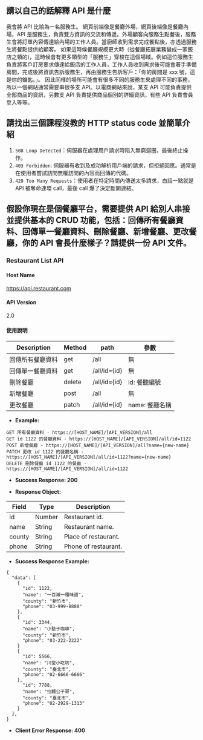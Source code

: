 ## 請以自己的話解釋 API 是什麼

我會將 API 比喻為一名服務生。
網頁前端像是餐廳外場，網頁後端像是餐廳內場，API 是服務生，負責雙方資訊的交流和傳遞。外場顧客向服務生點餐後，服務生會將訂單內容傳達給內場的工作人員。當廚師收到需求完成餐點後，亦透過服務生將餐點提供給顧客。
如果這時候餐廳規模更大時（從餐廳拓展業務變成一家飯店之類的)，這時候會有更多類型的「服務生」穿梭在這個場域。例如這位服務生負責將客戶訂房要求傳達給飯店的工作人員，工作人員收到需求後可能會著手準備房間，完成後將資訊告訴服務生，再由服務生告訴客戶：「你的房間是 xxx 號，這是你的鑰匙。」。
因此同樣的場所可能會有很多不同的服務生來處理不同的事務，所以一個網站通常需要串很多支 API。以電商網站來說，某支 API 可能負責提供全部商品的資訊，另數支 API 負責提供商品個別的詳細資訊，有些 API 負責會員登入等等。

## 請找出三個課程沒教的 HTTP status code 並簡單介紹

1. `508 Loop Detected`：伺服器在處理用戶請求時陷入無窮迴圈，最後終止操作。
2. `403 Forbidden`: 伺服器有收到及成功解析用戶端的請求，但拒絕回應。通常是在使用者嘗試訪問無權訪問的內容而回傳的代碼。
3. `429 Too Many Requests`：使用者在特定時間內傳送太多請求，白話一點就是 API 被奪命連環 call，最後 call 爆了決定斷開連結。

## 假設你現在是個餐廳平台，需要提供 API 給別人串接並提供基本的 CRUD 功能，包括：回傳所有餐廳資料、回傳單一餐廳資料、刪除餐廳、新增餐廳、更改餐廳，你的 API 會長什麼樣子？請提供一份 API 文件。

### Restaurant List API

#### Host Name

https://api.restaurant.com

#### API Version

2.0

#### 使用說明

| Description      | Method | path         | 參數           |
| ---------------- | ------ | ------------ | -------------- |
| 回傳所有餐廳資料 | get    | /all         | 無             |
| 回傳單一餐廳資料 | get    | /all/id={id} | 無             |
| 刪除餐廳         | delete | /all/id={id} | id: 餐聽編號   |
| 新增餐廳         | post   | /all         | 無             |
| 更改餐廳         | patch  | /all/id={id} | name: 餐廳名稱 |

- **Example:**

```
GET 所有餐廳資料 - https://[HOST_NAME]/[API_VERSION]/all
GET id 1122 的餐廳資料 - https://[HOST_NAME]/[API_VERSION]/all/id=1122
POST 新增餐廳 - https://[HOST_NAME]/[API_VERSION]/all?name={new-name}
PATCH 更改 id 1122 的餐廳名稱 - https://[HOST_NAME]/[API_VERSION]/all/id=1122?name={new-name}
DELETE 刪除餐廳 id 1122 的餐廳 - https://[HOST_NAME]/[API_VERSION]/all/id=1122
```

- **Success Response: 200**

- **Response Object:**

| Field  | Type   | Description          |
| ------ | ------ | -------------------- |
| id     | Number | Restaurant id.       |
| name   | String | Restaurant name.     |
| county | String | Place of restaurant. |
| phone  | String | Phone of restaurant. |

- **Success Response Example:**

```
{
  "data": [
    {
      "id": 1122,
      "name": "一百減一種味道",
      "county": "新竹市",
      "phone": "03-999-8888"
    },
    {
      "id": 3344,
      "name": "小塾子咖啡",
      "county": "新竹市",
      "phone": "03-222-2222"
    }
    {
      "id": 5566,
      "name": "川堂小吃坊",
      "county": "臺北市",
      "phone": "02-6666-6666"
    },
      "id": 7788,
      "name": "拉麵公子哥",
      "county": "臺北市",
      "phone": "02-2929-1313"
    }
  ],
}
```

- **Client Error Response: 400**
